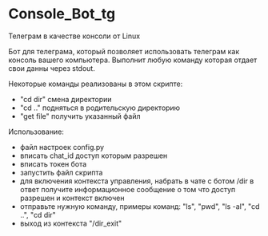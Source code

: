 # Console_Bot_tg
Телеграм в качестве консоли от Linux

Бот для телеграма, который позволяет использовать телеграм как консоль вашего компьютера.
Выполнит любую команду которая отдает свои данны через stdout.

Некоторые команды реализованы в этом скрипте:
- "cd dir" смена директории
- "cd .." подняться в родительскую директорию
- "get file" получить указанный файл

Использование:
- файл настроек config.py
- вписать chat_id доступ которым разрешен
- вписать токен бота
- запустить файл скрипта
- для включения контекста управления, набрать в чате с ботом /dir
  в ответ получите информационное сообщение о том что доступ разрешен и контекст включен
- отправьте нужную команду, примеры команд: "ls", "pwd", "ls -al", "cd ..", "cd dir"
- выход из контекста "/dir_exit"